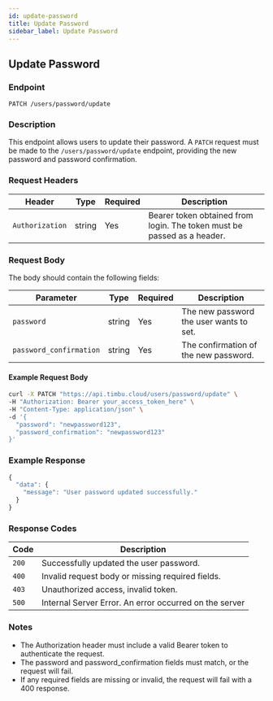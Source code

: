 ```yaml
---
id: update-password
title: Update Password
sidebar_label: Update Password
---
```


## Update Password

### Endpoint
`PATCH /users/password/update`

### Description
This endpoint allows users to update their password. A `PATCH` request must be made to the `/users/password/update` endpoint, providing the new password and password confirmation.

### Request Headers

| Header           | Type   | Required | Description                                |
|------------------|--------|----------|--------------------------------------------|
| `Authorization`  | string | Yes      | Bearer token obtained from login. The token must be passed as a header. |

### Request Body

The body should contain the following fields:

| Parameter             | Type   | Required | Description                                        |
|-----------------------|--------|----------|----------------------------------------------------|
| `password`            | string | Yes      | The new password the user wants to set.            |
| `password_confirmation` | string | Yes      | The confirmation of the new password.              |

#### Example Request Body

```bash
curl -X PATCH "https://api.timbu.cloud/users/password/update" \
-H "Authorization: Bearer your_access_token_here" \
-H "Content-Type: application/json" \
-d '{
  "password": "newpassword123",
  "password_confirmation": "newpassword123"
}'
```

### Example Response

```jsx title="response"
{
  "data": {
    "message": "User password updated successfully."
  }
}
```

### Response Codes

| Code        | Description   |
|------------------|--------|
| `200`| Successfully updated the user password. |
| `400`    | Invalid request body or missing required fields. |
| `403`    | Unauthorized access, invalid token. |
| `500`          | Internal Server Error. An error occurred on the server |

### Notes
- The Authorization header must include a valid Bearer token to authenticate the request.
- The password and password_confirmation fields must match, or the request will fail.
- If any required fields are missing or invalid, the request will fail with a 400 response.